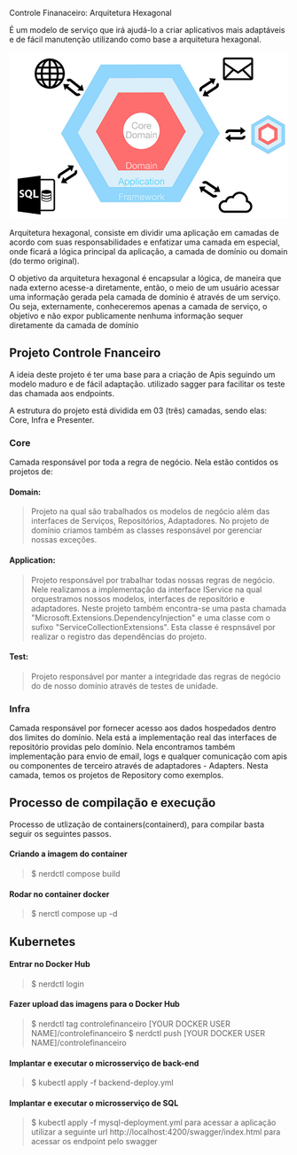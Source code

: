 ﻿Controle Finanaceiro: Arquitetura Hexagonal

É um modelo de serviço que irá ajudá-lo a criar aplicativos mais adaptáveis e de fácil manutenção utilizando como base a arquitetura hexagonal.

![Hexagonal Architecture](https://github.com/lualsiv/controle-financeiro/blob/main/hexagonal.png)

Arquitetura hexagonal, consiste em dividir uma aplicação em camadas de acordo com suas responsabilidades e enfatizar uma camada em especial, onde ficará a lógica principal da aplicação, a camada de domínio ou domain (do termo original).

O objetivo da arquitetura hexagonal é encapsular a lógica, de maneira que nada externo acesse-a diretamente, então, o meio de um usuário acessar uma informação gerada pela camada de domínio é através de um serviço. Ou seja, externamente, conheceremos apenas a camada de serviço, o objetivo e não expor publicamente nenhuma informação sequer diretamente da camada de domínio

## Projeto Controle Fnanceiro
A ideia deste projeto é ter uma base para a criação de Apis seguindo um modelo maduro e de fácil adaptação.
utilizado sagger para facilitar os teste das chamada aos endpoints.

A estrutura do projeto está dividida em 03 (três) camadas, sendo elas: Core, Infra e Presenter.

### Core
Camada responsável por toda a regra de negócio. Nela estão contidos os projetos de:

#### Domain: 
 > Projeto na qual são trabalhados os modelos de negócio além das interfaces de Serviços, Repositórios, Adaptadores. No projeto de domínio criamos também as classes responsável por gerenciar nossas exceções.

#### Application:
 > Projeto responsável por trabalhar todas nossas regras de negócio. Nele realizamos a implementação da interface IService na qual orquestramos nossos modelos, interfaces de repositório e adaptadores.
 > Neste projeto também encontra-se uma pasta chamada "Microsoft.Extensions.DependencyInjection" e uma classe com o sufixo "ServiceCollectionExtensions". Esta classe é respnsável por realizar o registro das dependências do projeto.

#### Test: 
 > Projeto responsável por manter a integridade das regras de negócio do de nosso domínio através de testes de unidade.
 
### Infra
Camada responsável por fornecer acesso aos dados hospedados dentro dos limites do domínio. Nela está a implementação real das interfaces de repositório providas pelo domínio. Nela encontramos também implementação para envio de email, logs e qualquer comunicação com apis ou componentes de terceiro através de adaptadores - Adapters.
Nesta camada, temos os projetos de Repository como exemplos.

## Processo de compilação e execução
Processo de utlização de containers(containerd), para compilar basta seguir os seguintes passos.

#### Criando a imagem do container
>$ nerdctl compose build

#### Rodar no container docker
>$ nerctl compose up -d

## Kubernetes

#### Entrar no Docker Hub 
>$ nerdctl login

#### Fazer upload das imagens para o Docker Hub
>$ nerdctl tag controlefinanceiro [YOUR DOCKER USER NAME]/controlefinanceiro
>$ nerdctl push [YOUR DOCKER USER NAME]/controlefinanceiro

#### Implantar e executar o microsserviço de back-end
>$ kubectl apply -f backend-deploy.yml

#### Implantar e executar o microsserviço de SQL
>$ kubectl apply -f mysql-deployment.yml
> para acessar a aplicação utilizar a seguinte url http://localhost:4200/swagger/index.html para acessar os endpoint pelo swagger